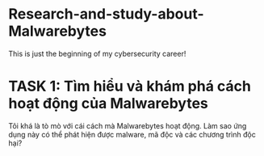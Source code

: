 # Research-and-study-about-Malwarebytes
This is just the beginning of my cybersecurity career!
<h1>TASK 1: Tìm hiểu và khám phá cách hoạt động của Malwarebytes</h1>
 Tôi khá là tò mò với cái cách mà Malwarebytes hoạt động. Làm sao ứng dụng này có thể phát hiện được malware, mã độc và các chương trình độc hại?
